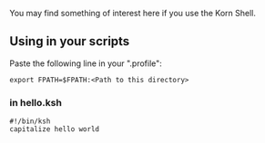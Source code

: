 You may find something of interest here if you use the Korn Shell.

## Using in your scripts

Paste the following line in your ".profile":

```ksh
export FPATH=$FPATH:<Path to this directory>
```

### in hello.ksh

```ksh
#!/bin/ksh
capitalize hello world
```
